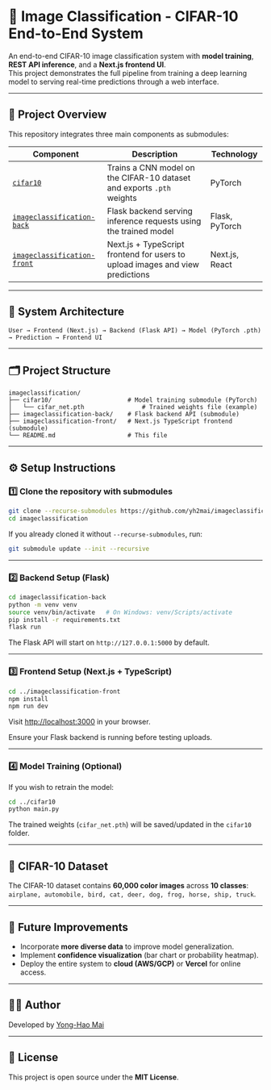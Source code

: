 # 🧠 Image Classification - CIFAR-10 End-to-End System

An end-to-end CIFAR-10 image classification system with **model training**, **REST API inference**, and a **Next.js frontend UI**.  
This project demonstrates the full pipeline from training a deep learning model to serving real-time predictions through a web interface.

---

## 🚀 Project Overview

This repository integrates three main components as submodules:

| Component | Description | Technology |
|-----------|-------------|------------|
| [`cifar10`](./cifar10) | Trains a CNN model on the CIFAR-10 dataset and exports `.pth` weights | PyTorch |
| [`imageclassification-back`](https://github.com/yh2mai/imageclassification-back) | Flask backend serving inference requests using the trained model | Flask, PyTorch |
| [`imageclassification-front`](https://github.com/yh2mai/imageclassification-front) | Next.js + TypeScript frontend for users to upload images and view predictions | Next.js, React |

---

## 🧩 System Architecture

```
User → Frontend (Next.js) → Backend (Flask API) → Model (PyTorch .pth) → Prediction → Frontend UI
```

---

## 🗂️ Project Structure

```
imageclassification/
├── cifar10/                     # Model training submodule (PyTorch)
│   └── cifar_net.pth                # Trained weights file (example)
├── imageclassification-back/    # Flask backend API (submodule)
├── imageclassification-front/   # Next.js TypeScript frontend (submodule)
└── README.md                    # This file
```

---

## ⚙️ Setup Instructions

### 1️⃣ Clone the repository with submodules

```bash
git clone --recurse-submodules https://github.com/yh2mai/imageclassification.git
cd imageclassification
```

If you already cloned it without `--recurse-submodules`, run:
```bash
git submodule update --init --recursive
```

---

### 2️⃣ Backend Setup (Flask)

```bash
cd imageclassification-back
python -m venv venv
source venv/bin/activate   # On Windows: venv/Scripts/activate
pip install -r requirements.txt
flask run
```

The Flask API will start on `http://127.0.0.1:5000` by default.

---

### 3️⃣ Frontend Setup (Next.js + TypeScript)

```bash
cd ../imageclassification-front
npm install
npm run dev
```

Visit [http://localhost:3000](http://localhost:3000) in your browser.

Ensure your Flask backend is running before testing uploads.

---

### 4️⃣ Model Training (Optional)

If you wish to retrain the model:

```bash
cd ../cifar10
python main.py
```

The trained weights (`cifar_net.pth`) will be saved/updated in the `cifar10` folder.

---

## 🧠 CIFAR-10 Dataset

The CIFAR-10 dataset contains **60,000 color images** across **10 classes**:  
`airplane, automobile, bird, cat, deer, dog, frog, horse, ship, truck`.

---

## 🔮 Future Improvements

- Incorporate **more diverse data** to improve model generalization.  
- Implement **confidence visualization** (bar chart or probability heatmap).  
- Deploy the entire system to **cloud (AWS/GCP)** or **Vercel** for online access.  

---

## 🧑‍💻 Author

Developed by [Yong-Hao Mai](https://github.com/yh2mai)

---

## 🪪 License

This project is open source under the **MIT License**.
